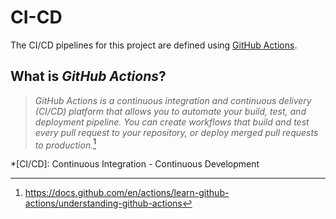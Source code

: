 # CI-CD

The CI/CD pipelines for this project are defined using [GitHub Actions](https://docs.github.com/en/actions).

## What is *GitHub Actions*?

> *GitHub Actions is a continuous integration and continuous delivery (CI/CD) platform that allows you to automate your build, test, and deployment pipeline. You can create workflows that build and test every pull request to your repository, or deploy merged pull requests to production.*[^fn_1]

*[CI/CD]: Continuous Integration - Continuous Development
[^fn_1]: https://docs.github.com/en/actions/learn-github-actions/understanding-github-actions
